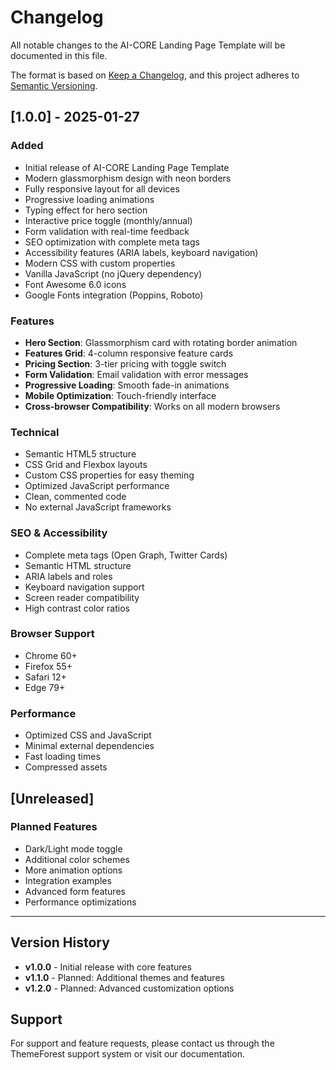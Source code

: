 # Changelog

All notable changes to the AI-CORE Landing Page Template will be documented in this file.

The format is based on [Keep a Changelog](https://keepachangelog.com/en/1.0.0/),
and this project adheres to [Semantic Versioning](https://semver.org/spec/v2.0.0.html).

## [1.0.0] - 2025-01-27

### Added
- Initial release of AI-CORE Landing Page Template
- Modern glassmorphism design with neon borders
- Fully responsive layout for all devices
- Progressive loading animations
- Typing effect for hero section
- Interactive price toggle (monthly/annual)
- Form validation with real-time feedback
- SEO optimization with complete meta tags
- Accessibility features (ARIA labels, keyboard navigation)
- Modern CSS with custom properties
- Vanilla JavaScript (no jQuery dependency)
- Font Awesome 6.0 icons
- Google Fonts integration (Poppins, Roboto)

### Features
- **Hero Section**: Glassmorphism card with rotating border animation
- **Features Grid**: 4-column responsive feature cards
- **Pricing Section**: 3-tier pricing with toggle switch
- **Form Validation**: Email validation with error messages
- **Progressive Loading**: Smooth fade-in animations
- **Mobile Optimization**: Touch-friendly interface
- **Cross-browser Compatibility**: Works on all modern browsers

### Technical
- Semantic HTML5 structure
- CSS Grid and Flexbox layouts
- Custom CSS properties for easy theming
- Optimized JavaScript performance
- Clean, commented code
- No external JavaScript frameworks

### SEO & Accessibility
- Complete meta tags (Open Graph, Twitter Cards)
- Semantic HTML structure
- ARIA labels and roles
- Keyboard navigation support
- Screen reader compatibility
- High contrast color ratios

### Browser Support
- Chrome 60+
- Firefox 55+
- Safari 12+
- Edge 79+

### Performance
- Optimized CSS and JavaScript
- Minimal external dependencies
- Fast loading times
- Compressed assets

## [Unreleased]

### Planned Features
- Dark/Light mode toggle
- Additional color schemes
- More animation options
- Integration examples
- Advanced form features
- Performance optimizations

---

## Version History

- **v1.0.0** - Initial release with core features
- **v1.1.0** - Planned: Additional themes and features
- **v1.2.0** - Planned: Advanced customization options

## Support

For support and feature requests, please contact us through the ThemeForest support system or visit our documentation.



